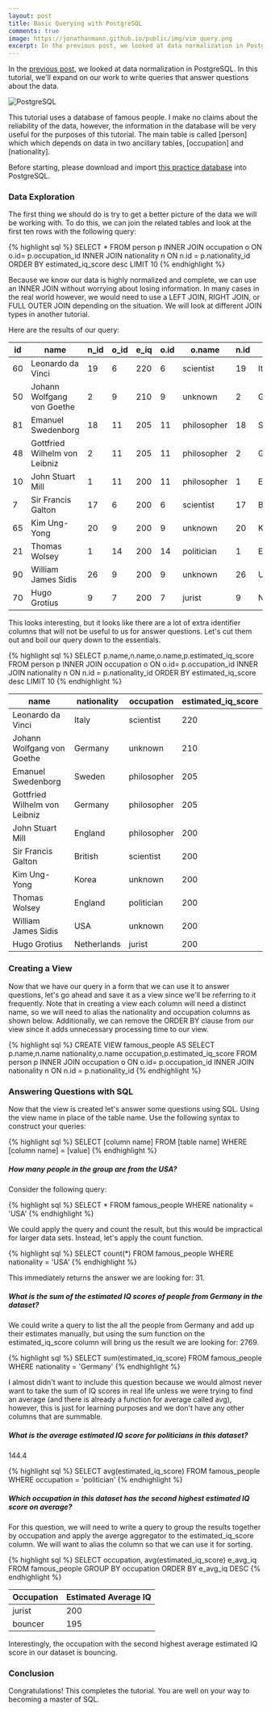 ```yaml
---
layout: post
title: Basic Querying with PostgreSQL
comments: true
image: https://jonathanmann.github.io/public/img/vim_query.png
excerpt: In the previous post, we looked at data normalization in PostgreSQL. In this tutorial, we'll expand on our work to write queries that answer questions about the data. 
---
```


In the [previous post](https://jonathanmann.github.io/2015/10/23/sql-normalization-tutorial/), we looked at data normalization in PostgreSQL. In this tutorial, we'll expand on our work to write queries that answer questions about the data. 

![PostgreSQL](https://jonathanmann.github.io/public/img/vim_query.png)

This tutorial uses a database of famous people. I make no claims about the reliability of the data, however, the information in the database will be very useful for the purposes of this tutorial. The main table is called [person] which which depends on data in two ancillary tables, [occupation] and [nationality].

Before starting, please download and import [this practice database](https://github.com/jonathanmann/blog_examples/tree/master/PostgreSQL/famous_people/famous_people_wrangled.backup?raw=true) into PostgreSQL.

### Data Exploration

The first thing we should do is try to get a better picture of the data we will be working with. To do this, we can join the related tables and look at the first ten rows with the following query:

{% highlight sql %}
SELECT * FROM person p
INNER JOIN occupation o ON o.id= p.occupation_id
INNER JOIN nationality n ON n.id = p.nationality_id
ORDER BY estimated_iq_score desc
LIMIT 10
{% endhighlight %}

Because we know our data is highly normalized and complete, we can use an INNER JOIN without worrying about losing information. In many cases in the real world however, we would need to use a LEFT JOIN, RIGHT JOIN, or FULL OUTER JOIN depending on the situation. We will look at different JOIN types in another tutorial. 

Here are the results of our query:

<table>
  <thead>
    <tr>
      <th>id</th>
      <th>name</th>
      <th>n_id</th>
      <th>o_id</th>
      <th>e_iq</th>
      <th>o.id</th>
      <th>o.name</th>
      <th>n.id</th>
      <th>n.name</th>
    </tr>
  </thead>
  <tbody>
    <tr>
      <td>60</td>
      <td>Leonardo da Vinci</td>
      <td>19</td>
      <td>6</td>
      <td>220</td>
      <td>6</td>
      <td>scientist</td>
      <td>19</td>
      <td>Italy</td>
    </tr>
    <tr>
      <td>50</td>
      <td>Johann Wolfgang von Goethe</td>
      <td>2</td>
      <td>9</td>
      <td>210</td>
      <td>9</td>
      <td>unknown</td>
      <td>2</td>
      <td>Germany</td>
    </tr>
    <tr>
      <td>81</td>
      <td>Emanuel Swedenborg</td>
      <td>18</td>
      <td>11</td>
      <td>205</td>
      <td>11</td>
      <td>philosopher</td>
      <td>18</td>
      <td>Sweden</td>
    </tr>
    <tr>
      <td>48</td>
      <td>Gottfried Wilhelm von Leibniz</td>
      <td>2</td>
      <td>11</td>
      <td>205</td>
      <td>11</td>
      <td>philosopher</td>
      <td>2</td>
      <td>Germany</td>
    </tr>
    <tr>
      <td>10</td>
      <td>John Stuart Mill</td>
      <td>1</td>
      <td>11</td>
      <td>200</td>
      <td>11</td>
      <td>philosopher</td>
      <td>1</td>
      <td>England</td>
    </tr>
    <tr>
      <td>7</td>
      <td>Sir Francis Galton</td>
      <td>17</td>
      <td>6</td>
      <td>200</td>
      <td>6</td>
      <td>scientist</td>
      <td>17</td>
      <td>British</td>
    </tr>
    <tr>
      <td>65</td>
      <td>Kim Ung-Yong</td>
      <td>20</td>
      <td>9</td>
      <td>200</td>
      <td>9</td>
      <td>unknown</td>
      <td>20</td>
      <td>Korea</td>
    </tr>
    <tr>
      <td>21</td>
      <td>Thomas Wolsey</td>
      <td>1</td>
      <td>14</td>
      <td>200</td>
      <td>14</td>
      <td>politician</td>
      <td>1</td>
      <td>England</td>
    </tr>
    <tr>
      <td>90</td>
      <td>William James Sidis</td>
      <td>26</td>
      <td>9</td>
      <td>200</td>
      <td>9</td>
      <td>unknown</td>
      <td>26</td>
      <td>USA</td>
    </tr>
    <tr>
      <td>70</td>
      <td>Hugo Grotius</td>
      <td>9</td>
      <td>7</td>
      <td>200</td>
      <td>7</td>
      <td>jurist</td>
      <td>9</td>
      <td>Netherlands</td>
    </tr>
  </tbody>
</table>


This looks interesting, but it looks like there are a lot of extra identifier columns that will not be useful to us for answer questions. Let's cut them out and boil our query down to the essentials.

{% highlight sql %}
SELECT p.name,n.name,o.name,p.estimated_iq_score 
FROM person p
INNER JOIN occupation o ON o.id= p.occupation_id
INNER JOIN nationality n ON n.id = p.nationality_id
ORDER BY estimated_iq_score desc
LIMIT 10
{% endhighlight %}

<table>
  <thead>
    <tr>
      <th>name</th>
      <th>nationality</th>
      <th>occupation</th>
      <th>estimated_iq_score</th>
    </tr>
  </thead>
  <tbody>
    <tr>
      <td>Leonardo da Vinci</td>
      <td>Italy</td>
      <td>scientist</td>
      <td>220</td>
    </tr>
    <tr>
      <td>Johann Wolfgang von Goethe</td>
      <td>Germany</td>
      <td>unknown</td>
      <td>210</td>
    </tr>
    <tr>
      <td>Emanuel Swedenborg</td>
      <td>Sweden</td>
      <td>philosopher</td>
      <td>205</td>
    </tr>
    <tr>
      <td>Gottfried Wilhelm von Leibniz</td>
      <td>Germany</td>
      <td>philosopher</td>
      <td>205</td>
    </tr>
    <tr>
      <td>John Stuart Mill</td>
      <td>England</td>
      <td>philosopher</td>
      <td>200</td>
    </tr>
    <tr>
      <td>Sir Francis Galton</td>
      <td>British</td>
      <td>scientist</td>
      <td>200</td>
    </tr>
    <tr>
      <td>Kim Ung-Yong</td>
      <td>Korea</td>
      <td>unknown</td>
      <td>200</td>
    </tr>
    <tr>
      <td>Thomas Wolsey</td>
      <td>England</td>
      <td>politician</td>
      <td>200</td>
    </tr>
    <tr>
      <td>William James Sidis</td>
      <td>USA</td>
      <td>unknown</td>
      <td>200</td>
    </tr>
    <tr>
      <td>Hugo Grotius</td>
      <td>Netherlands</td>
      <td>jurist</td>
      <td>200</td>
    </tr>
  </tbody>
</table>

### Creating a View

Now that we have our query in a form that we can use it to answer questions, let's go ahead and save it as a view since we'll be referring to it frequently. Note that in creating a view each column will need a distinct name, so we will need to alias the nationality and occupation columns as shown below. Additionally, we can remove the ORDER BY clause from our view since it adds unnecessary processing time to our view.

{% highlight sql %}
CREATE VIEW famous_people AS
SELECT p.name,n.name nationality,o.name occupation,p.estimated_iq_score 
FROM person p
INNER JOIN occupation o ON o.id= p.occupation_id
INNER JOIN nationality n ON n.id = p.nationality_id
{% endhighlight %}

### Answering Questions with SQL

Now that the view is created let's answer some questions using SQL. Using the view name in place of the table name. Use the following syntax to construct your queries:
 
{% highlight sql %}
SELECT [column name] FROM [table name] WHERE [column name] = [value]
{% endhighlight %}

##### How many people in the group are from the USA?

Consider the following query: 

{% highlight sql %}
SELECT * FROM famous_people  WHERE nationality = 'USA'
{% endhighlight %}

We could apply the query and count the result, but this would be impractical for larger data sets. Instead, let's apply the count function.

{% highlight sql %}
SELECT count(*) FROM famous_people  WHERE nationality = 'USA'
{% endhighlight %}

This immediately returns the answer we are looking for: 31.
 
##### What is the sum of the estimated IQ scores of people from Germany in the dataset?

We could write a query to list the all the people from Germany and add up their estimates manually, but using the sum function on the estimated_iq_score column will bring us the result we are looking for: 2769.

{% highlight sql %}
SELECT sum(estimated_iq_score) FROM famous_people  WHERE nationality = 'Germany'
{% endhighlight %}

I almost didn't want to include this question because we would almost never want to take the sum of IQ scores in real life unless we were trying to find an average (and there is already a function for average called avg), however, this is just for learning purposes and we don't have any other columns that are summable.
 
##### What is the average estimated IQ score for politicians in this dataset?

144.4

{% highlight sql %}
SELECT avg(estimated_iq_score) FROM famous_people  WHERE occupation = 'politician'
{% endhighlight %}

##### Which occupation in this dataset has the second highest estimated IQ score on average?

For this question, we will need to write a query to group the results together by occupation and apply the averge aggregator to the estimated_iq_score column. We will want to alias the column so that we can use it for sorting. 

{% highlight sql %}
SELECT occupation, avg(estimated_iq_score) e_avg_iq 
FROM famous_people
GROUP BY occupation
ORDER BY e_avg_iq DESC
{% endhighlight %}

<table>
  <thead>
    <tr>
      <th>Occupation</th>
      <th>Estimated Average IQ</th>
    </tr>
  </thead>
  <tbody>
    <tr>
      <td>jurist</td>
      <td>200</td>
    </tr>
    <tr>
      <td>bouncer</td>
      <td>195</td>
    </tr>
  </tbody>
</table> 

Interestingly, the occupation with the second highest average estimated IQ score in our dataset is bouncing. 

### Conclusion

Congratulations! This completes the tutorial. You are well on your way to becoming a master of SQL.
